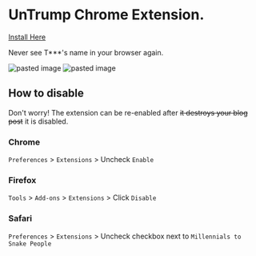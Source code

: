 # UnTrump Chrome Extension.
[Install Here](https://chrome.google.com/webstore/detail/bpjhlnhjglnimlmnigfmhmfmglogmlei/publish-delayed?authuser=1)

Never see T***'s name in your browser again.

![pasted image](http://dl.dropbox.com/s/y189ppsqopq499y/Screenshot%202017-05-16%2023.40.59.png?dl=0)
![pasted image](http://dl.dropbox.com/s/yry1mj2md0xw0db/Screenshot%202017-05-17%2000.11.08.png?dl=0)

## How to disable

Don't worry! The extension can be re-enabled after ~~it destroys your blog post~~ it is disabled.

### Chrome

`Preferences` > `Extensions` > Uncheck `Enable`

### Firefox

`Tools` > `Add-ons` > `Extensions` > Click `Disable`

### Safari

`Preferences` > `Extensions` > Uncheck checkbox next to `Millennials to Snake People`
